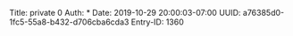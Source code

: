 Title: private 0
Auth: *
Date: 2019-10-29 20:00:03-07:00
UUID: a76385d0-1fc5-55a8-b432-d706cba6cda3
Entry-ID: 1360

